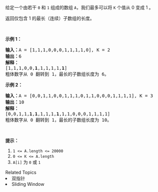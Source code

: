 <p>给定一个由若干 <code>0</code> 和 <code>1</code> 组成的数组&nbsp;<code>A</code>，我们最多可以将&nbsp;<code>K</code>&nbsp;个值从 0 变成 1 。</p>

<p>返回仅包含 1 的最长（连续）子数组的长度。</p>

<p>&nbsp;</p>

<p><strong>示例 1：</strong></p>

<pre><strong>输入：</strong>A = [1,1,1,0,0,0,1,1,1,1,0], K = 2
<strong>输出：</strong>6
<strong>解释： </strong>
[1,1,1,0,0,<strong>1</strong>,1,1,1,1,<strong>1</strong>]
粗体数字从 0 翻转到 1，最长的子数组长度为 6。</pre>

<p><strong>示例 2：</strong></p>

<pre><strong>输入：</strong>A = [0,0,1,1,0,0,1,1,1,0,1,1,0,0,0,1,1,1,1], K = 3
<strong>输出：</strong>10
<strong>解释：</strong>
[0,0,1,1,<strong>1</strong>,<strong>1</strong>,1,1,1,<strong>1</strong>,1,1,0,0,0,1,1,1,1]
粗体数字从 0 翻转到 1，最长的子数组长度为 10。</pre>

<p>&nbsp;</p>

<p><strong>提示：</strong></p>

<ol>
	<li><code>1 &lt;= A.length &lt;= 20000</code></li>
	<li><code>0 &lt;= K &lt;= A.length</code></li>
	<li><code>A[i]</code> 为&nbsp;<code>0</code>&nbsp;或&nbsp;<code>1</code>&nbsp;</li>
</ol>
<div><div>Related Topics</div><div><li>双指针</li><li>Sliding Window</li></div></div>